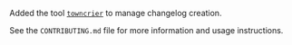 Added the tool [`towncrier`](https://towncrier.readthedocs.io/) to manage changelog creation. 

See the `CONTRIBUTING.md` file for more information and usage instructions.
